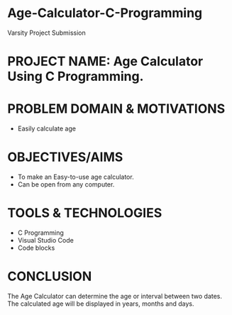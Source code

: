 # Age-Calculator-C-Programming
Varsity Project Submission 

# PROJECT NAME: Age Calculator Using C Programming.


# PROBLEM DOMAIN & MOTIVATIONS

- Easily calculate age


# OBJECTIVES/AIMS

- To make an Easy-to-use age calculator.
- Can be open from any computer.


# TOOLS & TECHNOLOGIES

- C Programming
- Visual Studio Code
- Code blocks


# CONCLUSION

The Age Calculator can determine the age or interval between two dates. The calculated age will be displayed in years, months and days.
